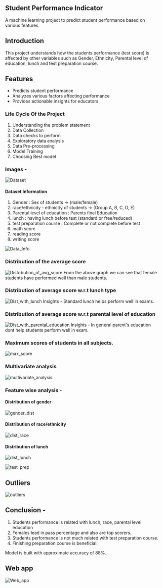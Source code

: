 ## Student Performance Indicator

A machine learning project to predict student performance based on various features.

## Introduction
This project understands how the students performance (test score) is affected by other variables such as Gender, Ethnicity, Parental level of education, lunch and test preparation course.

## Features
- Predicts student performance
- Analyzes various factors affecting performance
- Provides actionable insights for educators

### Life Cycle Of the Project

1) Understanding the problem statement
2) Data Collection
3) Data checks to perform
4) Exploratory data analysis
5) Data Pre-processing
6) Model Training
7) Choosing Best model

### Images - 
![Dataset](images/data_head.png)

#### Dataset Information

1) Gender : Sex of students -> (male/female)
2) race/ethnicity - ethnicity of students -> (Group A, B, C, D, E)
3) Parental level of education : Parents final Education
4) lunch : having lunch before test (standard or free/reduced)
5) test preparation course : Complete or not complete before test
6) math score 
7) reading score
8) writing score

![Data_Info](images/data_info.png)

### Distribution of the average score
![Distribution_of_avg_score](images/avg_score_dist.png)
From the above graph we can see that female students have performed well than male students.

### Distribution of average score w.r.t lunch type
![Dist_with_lunch](images/lunch.png)
Insights - Standard lunch helps perform well in exams. 

### Distribution of average score w.r.t parental level of education
![Dist_with_parental_education](images/par_ed.png)
Insights - In general parent's education dont help students perform well in exam.

### Maximum scores of students  in all subjects.
![max_score](images/max_scores.png)

### Multivariate analysis
![multivariate_analysis](images/multi.png)

### Feature wise analysis - 
#### Distribution of gender
![gender_dist](images/gender.png)

#### Distribution of race/ethnicity
![dist_race](images/ethnicity.png)

#### Distribution of lunch
![dist_lunch](images/dist_lunch.png)

![test_prep](images/test_prep.png)

## Outliers
![outliers](images/outliers.png)



## Conclusion - 

1) Students performance is related with lunch, race, parental level education
2) Females lead in pass percentage and also are top scorers. 
3) Students performance is not much related with test preparation course. 
4) Finishing preparation course is beneficial. 


Model is built with approximate accuracy of 88%.

## Web app 
![Web_app](images/web_app)